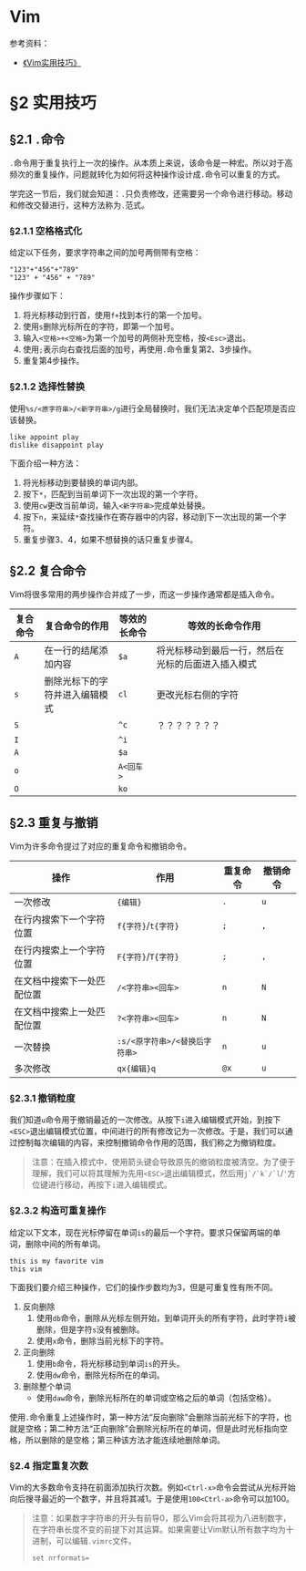 # Vim

参考资料：

- [《Vim实用技巧》]()

# §2 实用技巧

## §2.1 `.`命令

`.`命令用于重复执行上一次的操作。从本质上来说，该命令是一种宏。所以对于高频次的重复操作，问题就转化为如何将这种操作设计成`.`命令可以重复的方式。

学完这一节后，我们就会知道：`.`只负责修改，还需要另一个命令进行移动。移动和修改交替进行，这种方法称为`.`范式。

### §2.1.1 空格格式化

给定以下任务，要求字符串之间的加号两侧带有空格：

```
"123"+"456"+"789"
"123" + "456" + "789"
```

操作步骤如下：

1. 将光标移动到行首，使用`f+`找到本行的第一个加号。
2. 使用`s`删除光标所在的字符，即第一个加号。
3. 输入`<空格>+<空格>`为第一个加号的两侧补充空格，按`<Esc>`退出。
4. 使用`;`表示向右查找后面的加号，再使用`.`命令重复第2、3步操作。
5. 重复第4步操作。

### §2.1.2 选择性替换

使用`%s/<原字符串>/<新字符串>/g`进行全局替换时，我们无法决定单个匹配项是否应该替换。

```
like appoint play
dislike disappoint play
```

下面介绍一种方法：

1. 将光标移动到要替换的单词内部。
2. 按下`*`，匹配到当前单词下一次出现的第一个字符。
3. 使用`cw`更改当前单词，输入`<新字符串>`完成单处替换。
4. 按下`n`，来延续`*`查找操作在寄存器中的内容，移动到下一次出现的第一个字符。
5. 重复步骤3、4，如果不想替换的话只重复步骤4。

## §2.2 复合命令

Vim将很多常用的两步操作合并成了一步，而这一步操作通常都是插入命令。

| 复合命令 | 复合命令的作用                 | 等效的长命令 | 等效的长命令作用                                   |
| -------- | ------------------------------ | ------------ | -------------------------------------------------- |
| `A`      | 在一行的结尾添加内容           | `$a`         | 将光标移动到最后一行，然后在光标的后面进入插入模式 |
| `s`      | 删除光标下的字符并进入编辑模式 | `cl`         | 更改光标右侧的字符                                 |
| `S`      |                                | `^c`         | ？？？？？？？                                     |
| `I`      |                                | `^i`         |                                                    |
| `A`      |                                | `$a`         |                                                    |
| `o`      |                                | `A<回车>`    |                                                    |
| `O`      |                                | `ko`         |                                                    |

## §2.3 重复与撤销

Vim为许多命令提过了对应的重复命令和撤销命令。

| 操作                       | 作用                           | 重复命令 | 撤销命令 |
| -------------------------- | ------------------------------ | -------- | -------- |
| 一次修改                   | `{编辑}`                       | `.`      | `u`      |
| 在行内搜索下一个字符位置   | `f{字符}`/`t{字符}`            | `;`      | `,`      |
| 在行内搜索上一个字符位置   | `F{字符}`/`T{字符}`            | `;`      | `,`      |
| 在文档中搜索下一处匹配位置 | `/<字符串><回车>`              | `n`      | `N`      |
| 在文档中搜索上一处匹配位置 | `?<字符串><回车>`              | `n`      | `N`      |
| 一次替换                   | `:s/<原字符串>/<替换后字符串>` | `n`      | `u`      |
| 多次修改                   | `qx{编辑}q`                    | `@x`     | `u`      |

### §2.3.1 撤销粒度

我们知道`u`命令用于撤销最近的一次修改。从按下`i`进入编辑模式开始，到按下`<ESC>`退出编辑模式位置，中间进行的所有修改记为一次修改。于是，我们可以通过控制每次编辑的内容，来控制撤销命令作用的范围，我们称之为撤销粒度。

> 注意：在插入模式中，使用箭头键会导致原先的撤销粒度被清空。为了便于理解，我们可以将其理解为先用`<ESC>`退出编辑模式，然后用``j`/`k`/`l``/`'`方位键进行移动，再按下`i`进入编辑模式。

### §2.3.2 构造可重复操作

给定以下文本，现在光标停留在单词`is`的最后一个字符。要求只保留两端的单词，删除中间的所有单词。

```
this is my favorite vim
this vim
```

下面我们要介绍三种操作，它们的操作步数均为3，但是可重复性有所不同。

1. 反向删除
   1. 使用`db`命令，删除从光标左侧开始，到单词开头的所有字符，此时字符`i`被删除，但是字符`s`没有被删除。
   2. 使用`x`命令，删除当前光标下的字符。
2. 正向删除
   1. 使用`b`命令，将光标移动到单词`is`的开头。
   2. 使用`dw`命令，删除光标所在的单词。
3. 删除整个单词
   - 使用`daw`命令，删除光标所在的单词或空格之后的单词（包括空格）。

使用`.`命令重复上述操作时，第一种方法“反向删除”会删除当前光标下的字符，也就是空格；第二种方法“正向删除”会删除光标所在的单词，但是此时光标指向空格，所以删除的是空格；第三种该方法才能连续地删除单词。

### §2.4 指定重复次数

Vim的大多数命令支持在前面添加执行次数。例如`<Ctrl-x>`命令会尝试从光标开始向后搜寻最近的一个数字，并且将其减$1$。于是使用`100<Ctrl-a>`命令可以加$100$。

> 注意：如果数字字符串的开头有前导$0$，那么Vim会将其视为八进制数字，在字符串长度不变的前提下对其运算。如果需要让Vim默认所有数字均为十进制，可以编辑`.vimrc`文件。
>
> ```vimrc
> set nrformats=
> ```